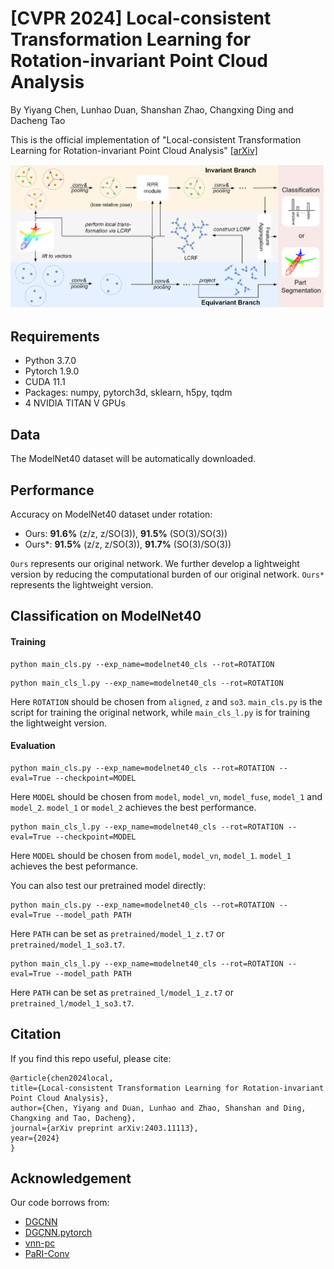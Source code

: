 # [CVPR 2024] Local-consistent Transformation Learning for Rotation-invariant Point Cloud Analysis

By Yiyang Chen, Lunhao Duan, Shanshan Zhao, Changxing Ding and Dacheng Tao

This is the official implementation of "Local-consistent Transformation Learning for Rotation-invariant Point Cloud Analysis"
[[arXiv]](https://arxiv.org/abs/2403.11113)

![img](images/LocoTrans.png)

## Requirements

* Python 3.7.0
* Pytorch 1.9.0
* CUDA 11.1
* Packages: numpy, pytorch3d, sklearn, h5py, tqdm
* 4 NVIDIA TITAN V GPUs
## Data

The ModelNet40 dataset will be automatically downloaded.

## Performance

Accuracy on ModelNet40 dataset under rotation: 
* Ours: <b>91.6%</b> (z/z, z/SO(3)), <b>91.5%</b> (SO(3)/SO(3))
* Ours*: <b>91.5%</b> (z/z, z/SO(3)), <b>91.7%</b> (SO(3)/SO(3))

`Ours` represents our original network. We further develop a lightweight
version by reducing the computational burden of our original network. 
`Ours*` represents the lightweight version.

## Classification on ModelNet40

#### Training
  ```
  python main_cls.py --exp_name=modelnet40_cls --rot=ROTATION 
  ```
   ```
  python main_cls_l.py --exp_name=modelnet40_cls --rot=ROTATION 
  ```
Here `ROTATION` should be chosen from `aligned`, `z` and `so3`. `main_cls.py` is the script for training 
the original network, while `main_cls_l.py` is for training the lightweight version.

#### Evaluation
  ```
  python main_cls.py --exp_name=modelnet40_cls --rot=ROTATION --eval=True --checkpoint=MODEL
  ```
Here `MODEL` should be chosen from `model`, `model_vn`, `model_fuse`, `model_1` and `model_2`.
`model_1` or `model_2` achieves the best performance.
  ```
  python main_cls_l.py --exp_name=modelnet40_cls --rot=ROTATION --eval=True --checkpoint=MODEL
  ```
Here `MODEL` should be chosen from `model`, `model_vn`, `model_1`.
`model_1` achieves the best peformance.

You can also test our pretrained model directly:
  ```
  python main_cls.py --exp_name=modelnet40_cls --rot=ROTATION --eval=True --model_path PATH
  ```
Here `PATH` can be set as `pretrained/model_1_z.t7` or `pretrained/model_1_so3.t7`.
  ```
  python main_cls_l.py --exp_name=modelnet40_cls --rot=ROTATION --eval=True --model_path PATH
  ```
Here `PATH` can be set as `pretrained_l/model_1_z.t7` or `pretrained_l/model_1_so3.t7`.

## Citation
If you find this repo useful, please cite:
  ```
  @article{chen2024local,
  title={Local-consistent Transformation Learning for Rotation-invariant Point Cloud Analysis},
  author={Chen, Yiyang and Duan, Lunhao and Zhao, Shanshan and Ding, Changxing and Tao, Dacheng},
  journal={arXiv preprint arXiv:2403.11113},
  year={2024}
}
  ```

## Acknowledgement

Our code borrows from:

- [DGCNN](https://github.com/WangYueFt/dgcnn)
- [DGCNN.pytorch](https://github.com/AnTao97/dgcnn.pytorch)
- [vnn-pc](https://github.com/FlyingGiraffe/vnn-pc/)
- [PaRI-Conv](https://github.com/GostInShell/PaRI-Conv)